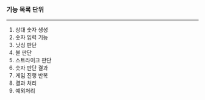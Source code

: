 <h3>기능 목록 단위</h3>

<hr>

<ol>
  <li> 상대 숫자 생성 </li>
  <li> 숫자 입력 기능 </li> 
  <li> 낫싱 판단 </li>
  <li> 볼 판단 </li>
  <li> 스트라이크 판단 </li>
  <li> 숫자 판단 결과 </li>
  <li> 게임 진행 반복</li>
  <li> 결과 처리 </li>
  <li> 예외처리 </li>
</ol>
